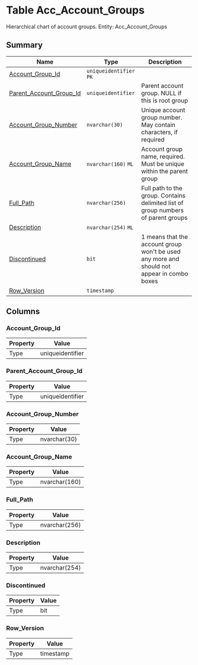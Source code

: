 # Table Acc_Account_Groups

Hierarchical chart of account groups. Entity: Acc_Account_Groups

## Summary

| Name | Type | Description |
| - | - | --- |
|[Account_Group_Id](#account_group_id)|`uniqueidentifier` `PK`||
|[Parent_Account_Group_Id](#parent_account_group_id)|`uniqueidentifier` |Parent account group. NULL if this is root group|
|[Account_Group_Number](#account_group_number)|`nvarchar(30)` |Unique account group number. May contain characters, if required|
|[Account_Group_Name](#account_group_name)|`nvarchar(160)` `ML`|Account group name, required. Must be unique within the parent group|
|[Full_Path](#full_path)|`nvarchar(256)` |Full path to the group. Contains delimited list of group numbers of parent groups|
|[Description](#description)|`nvarchar(254)` `ML`||
|[Discontinued](#discontinued)|`bit` |1 means that the account group won't be used any more and should not appear in combo boxes|
|[Row_Version](#row_version)|`timestamp` ||

## Columns

### Account_Group_Id

| Property | Value |
| - | - |
|Type|uniqueidentifier|

### Parent_Account_Group_Id

| Property | Value |
| - | - |
|Type|uniqueidentifier|

### Account_Group_Number

| Property | Value |
| - | - |
|Type|nvarchar(30)|

### Account_Group_Name

| Property | Value |
| - | - |
|Type|nvarchar(160)|

### Full_Path

| Property | Value |
| - | - |
|Type|nvarchar(256)|

### Description

| Property | Value |
| - | - |
|Type|nvarchar(254)|

### Discontinued

| Property | Value |
| - | - |
|Type|bit|

### Row_Version

| Property | Value |
| - | - |
|Type|timestamp|


